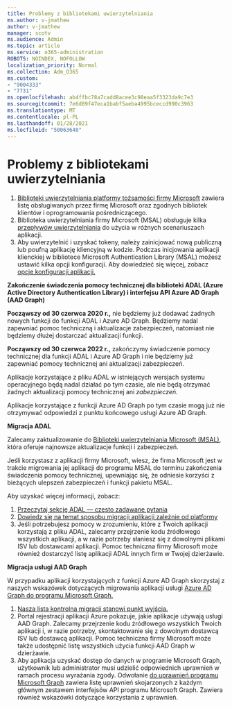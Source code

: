 ```yaml
---
title: Problemy z bibliotekami uwierzytelniania
ms.author: v-jmathew
author: v-jmathew
manager: scotv
ms.audience: Admin
ms.topic: article
ms.service: o365-administration
ROBOTS: NOINDEX, NOFOLLOW
localization_priority: Normal
ms.collection: Adm_O365
ms.custom:
- "9004333"
- "7731"
ms.openlocfilehash: ab4ffbc78a7cadd8acee3c98eaa5f3323da9c7e3
ms.sourcegitcommit: 7e6d89f47eca1babf5aeba4995bceccd990c3963
ms.translationtype: MT
ms.contentlocale: pl-PL
ms.lasthandoff: 01/28/2021
ms.locfileid: "50063640"
---
```

# <a name="issues-with-authentication-libraries"></a>Problemy z bibliotekami uwierzytelniania

1. [Biblioteki uwierzytelniania platformy tożsamości firmy Microsoft](https://docs.microsoft.com/azure/active-directory/develop/reference-v2-libraries) zawiera listę obsługiwanych przez firmę Microsoft oraz zgodnych bibliotek klientów i oprogramowania pośredniczącego.
2. Biblioteka uwierzytelniania firmy Microsoft (MSAL) obsługuje kilka [przepływów uwierzytelniania](https://docs.microsoft.com/azure/active-directory/develop/msal-authentication-flows) do użycia w różnych scenariuszach aplikacji.
3. Aby uwierzytelnić i uzyskać tokeny, należy zainicjować nową publiczną lub poufną aplikację kliencyjną w kodzie. Podczas inicjowania aplikacji klienckiej w bibliotece Microsoft Authentication Library (MSAL) możesz ustawić kilka opcji konfiguracji. Aby dowiedzieć się więcej, zobacz [opcje konfiguracji aplikacji.](https://docs.microsoft.com/azure/active-directory/develop/msal-client-application-configuration)

**Zakończenie świadczenia pomocy technicznej dla biblioteki ADAL (Azure Active Directory Authentication Library) i interfejsu API Azure AD Graph (AAD Graph)**

**Począwszy od 30 czerwca 2020 r.,** nie będziemy już dodawać żadnych nowych funkcji do funkcji ADAL i Azure AD Graph. Będziemy nadal zapewniać pomoc techniczną i aktualizacje zabezpieczeń, natomiast nie będziemy dłużej dostarczać aktualizacji funkcji.

**Począwszy od 30 czerwca 2022 r.,** zakończymy świadczenie pomocy technicznej dla funkcji ADAL i Azure AD Graph i nie będziemy już zapewniać pomocy technicznej ani aktualizacji zabezpieczeń.

Aplikacje korzystające z pliku ADAL w istniejących wersjach systemu operacyjnego będą nadal działać po tym czasie, ale nie będą otrzymać żadnych aktualizacji pomocy technicznej ani *zabezpieczeń.*

Aplikacje korzystające z funkcji Azure AD Graph po tym czasie mogą już nie otrzymywać odpowiedzi z punktu końcowego usługi Azure AD Graph.

**Migracja ADAL**

Zalecamy zaktualizowanie do [Biblioteki uwierzytelniania Microsoft (MSAL)](https://docs.microsoft.com/azure/active-directory/develop/v2-overview), która oferuje najnowsze aktualizacje funkcji i zabezpieczeń.

Jeśli korzystasz z aplikacji firmy Microsoft, wiesz, że firma Microsoft jest w trakcie migrowania jej aplikacji do programu MSAL do terminu zakończenia świadczenia pomocy technicznej, upewniając się, że odniesie korzyści z bieżących ulepszeń zabezpieczeń i funkcji pakietu MSAL.

Aby uzyskać więcej informacji, zobacz:

1. [Przeczytaj sekcję ADAL — często zadawane pytania](https://docs.microsoft.com/azure/active-directory/develop/msal-migration#frequently-asked-questions-faq)
2. [Dowiedz się na temat sposobu migracji aplikacji zależnie od platformy](https://docs.microsoft.com/azure/active-directory/develop/msal-migration#frequently-asked-questions-faq)
3. Jeśli potrzebujesz pomocy w zrozumieniu, które z Twoich aplikacji korzystają z pliku ADAL, zalecamy przejrzenie kodu źródłowego wszystkich aplikacji, a w razie potrzeby słaniesz się z dowolnymi plikami ISV lub dostawcami aplikacji. Pomoc techniczna firmy Microsoft może również dostarczyć listę aplikacji ADAL innych firm w Twojej dzierżawie.

**Migracja usługi AAD Graph**

W przypadku aplikacji korzystających z funkcji Azure AD Graph skorzystaj z naszych wskazówek dotyczących migrowania aplikacji usługi [Azure AD Graph do programu Microsoft Graph.](https://docs.microsoft.com/graph/migrate-azure-ad-graph-overview)

1. [Nasza lista kontrolna migracji stanowi punkt wyjścia.](https://docs.microsoft.com/graph/migrate-azure-ad-graph-planning-checklist)
2. Portal rejestracji aplikacji Azure pokazuje, jakie aplikacje używają usługi AAD Graph. Zalecamy przejrzenie kodu źródłowego wszystkich Twoich aplikacji i, w razie potrzeby, skontaktowanie się z dowolnym dostawcą ISV lub dostawcą aplikacji. Pomoc techniczna firmy Microsoft może także udostępnić listę wszystkich użycia funkcji AAD Graph w dzierżawie.
3. Aby aplikacja uzyskać dostęp do danych w programie Microsoft Graph, użytkownik lub administrator musi udzielić odpowiednich uprawnień w ramach procesu wyrażania zgody. Odwołanie [do uprawnień programu Microsoft Graph](https://docs.microsoft.com/graph/permissions-reference) zawiera listę uprawnień skojarzonych z każdym głównym zestawem interfejsów API programu Microsoft Graph. Zawiera również wskazówki dotyczące korzystania z uprawnień.
